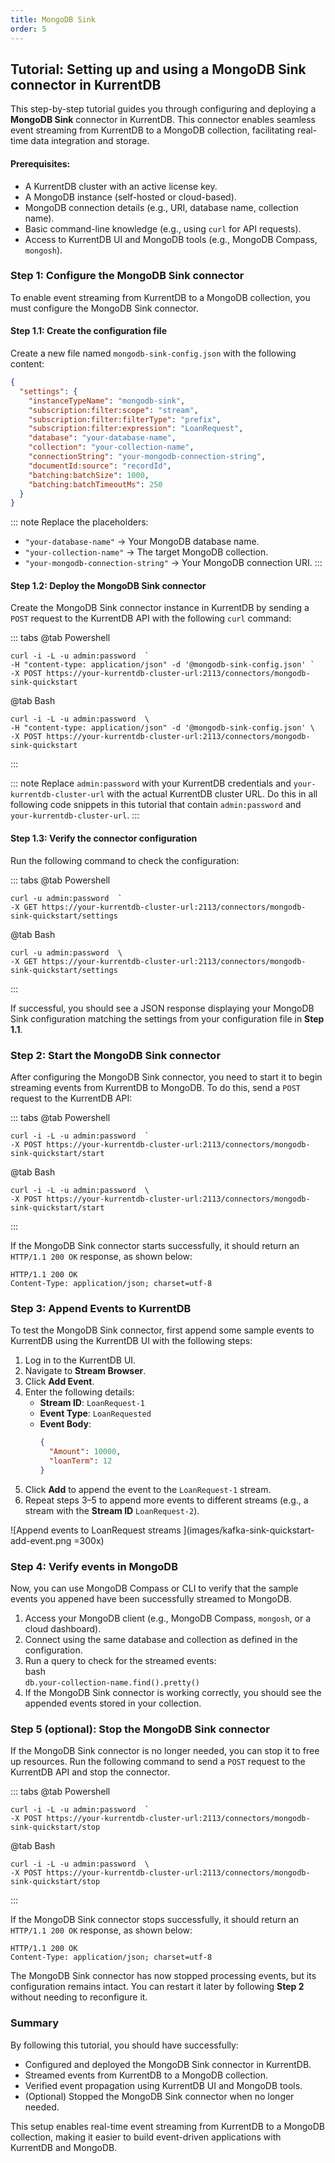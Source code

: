 ```yaml
---
title: MongoDB Sink
order: 5
---
```


## Tutorial: Setting up and using a MongoDB Sink connector in KurrentDB

This step-by-step tutorial guides you through configuring and deploying a **MongoDB Sink** connector in KurrentDB. This connector enables seamless event streaming from KurrentDB to a MongoDB collection, facilitating real-time data integration and storage.

#### Prerequisites:

* A KurrentDB cluster with an active license key.  
* A MongoDB instance (self-hosted or cloud-based).  
* MongoDB connection details (e.g., URI, database name, collection name).  
* Basic command-line knowledge (e.g., using `curl` for API requests).  
* Access to KurrentDB UI and MongoDB tools (e.g., MongoDB Compass, `mongosh`).


### Step 1: Configure the MongoDB Sink connector

To enable event streaming from KurrentDB to a MongoDB collection, you must configure the MongoDB Sink connector.

#### Step 1.1: Create the configuration file

Create a new file named `mongodb-sink-config.json` with the following content:

```json
{
  "settings": {
    "instanceTypeName": "mongodb-sink",
    "subscription:filter:scope": "stream",
    "subscription:filter:filterType": "prefix",
    "subscription:filter:expression": "LoanRequest",
    "database": "your-database-name",
    "collection": "your-collection-name",
    "connectionString": "your-mongodb-connection-string",
    "documentId:source": "recordId",
    "batching:batchSize": 1000,
    "batching:batchTimeoutMs": 250
  }
}
```

::: note
Replace the placeholders:

* `"your-database-name"` → Your MongoDB database name.  
* `"your-collection-name"` → The target MongoDB collection.  
* `"your-mongodb-connection-string"` → Your MongoDB connection URI.
:::

#### Step 1.2: Deploy the MongoDB Sink connector

Create the MongoDB Sink connector instance in KurrentDB by sending a `POST` request to the KurrentDB API with the following `curl` command:

::: tabs
@tab Powershell
```powershell:no-line-numbers
curl -i -L -u admin:password  `
-H "content-type: application/json" -d '@mongodb-sink-config.json' `
-X POST https://your-kurrentdb-cluster-url:2113/connectors/mongodb-sink-quickstart  
```
@tab Bash
```bash:no-line-numbers
curl -i -L -u admin:password  \ 
-H "content-type: application/json" -d '@mongodb-sink-config.json' \
-X POST https://your-kurrentdb-cluster-url:2113/connectors/mongodb-sink-quickstart  
```
:::

::: note
Replace `admin:password` with your KurrentDB credentials and `your-kurrentdb-cluster-url` with the actual KurrentDB cluster URL. Do this in all following code snippets in this tutorial that contain `admin:password` and `your-kurrentdb-cluster-url`.
:::

#### Step 1.3: Verify the connector configuration

Run the following command to check the configuration:

::: tabs
@tab Powershell
```powershell:no-line-numbers
curl -u admin:password  `
-X GET https://your-kurrentdb-cluster-url:2113/connectors/mongodb-sink-quickstart/settings  
```
@tab Bash
```bash:no-line-numbers
curl -u admin:password  \ 
-X GET https://your-kurrentdb-cluster-url:2113/connectors/mongodb-sink-quickstart/settings  
```
:::


If successful, you should see a JSON response displaying your MongoDB Sink configuration matching the settings from your configuration file in **Step 1.1**.

### Step 2: Start the MongoDB Sink connector

After configuring the MongoDB Sink connector, you need to start it to begin streaming events from KurrentDB to MongoDB. To do this, send a `POST` request to the KurrentDB API:

::: tabs
@tab Powershell
```powershell:no-line-numbers
curl -i -L -u admin:password  `
-X POST https://your-kurrentdb-cluster-url:2113/connectors/mongodb-sink-quickstart/start  
```
@tab Bash
```bash:no-line-numbers
curl -i -L -u admin:password  \ 
-X POST https://your-kurrentdb-cluster-url:2113/connectors/mongodb-sink-quickstart/start  
```
:::


If the MongoDB Sink connector starts successfully, it should return an `HTTP/1.1 200 OK` response, as shown below:

```text:no-line-numbers
HTTP/1.1 200 OK
Content-Type: application/json; charset=utf-8
```

### Step 3: Append Events to KurrentDB

To test the MongoDB Sink connector, first append some sample events to KurrentDB using the KurrentDB UI with the following steps:

1. Log in to the KurrentDB UI.  
2. Navigate to **Stream Browser**.  
3. Click **Add Event**.  
4. Enter the following details:  
   * **Stream ID**: `LoanRequest-1`  
   * **Event Type**: `LoanRequested`  
   * **Event Body**:  
      ```json
      {
        "Amount": 10000,
        "loanTerm": 12
      }
      ```
5. Click **Add** to append the event to the `LoanRequest-1` stream.  
6. Repeat steps 3–5 to append more events to different streams (e.g., a stream with the **Stream ID** `LoanRequest-2`).

![Append events to LoanRequest streams ](images/kafka-sink-quickstart-add-event.png =300x)


### Step 4: Verify events in MongoDB

Now, you can use MongoDB Compass or CLI to verify that the sample events you appened have been successfully streamed to MongoDB.

1. Access your MongoDB client (e.g., MongoDB Compass, `mongosh`, or a cloud dashboard).  
2. Connect using the same database and collection as defined in the configuration.  
3. Run a query to check for the streamed events:  
   bash  
   `db.your-collection-name.find().pretty()`  
4. If the MongoDB Sink connector is working correctly, you should see the appended events stored in your collection.

### Step 5 (optional): Stop the MongoDB Sink connector

If the MongoDB Sink connector is no longer needed, you can stop it to free up resources. Run the following command to send a `POST` request to the KurrentDB API and stop the connector.

::: tabs
@tab Powershell
```powershell:no-line-numbers
curl -i -L -u admin:password  `
-X POST https://your-kurrentdb-cluster-url:2113/connectors/mongodb-sink-quickstart/stop  
```
@tab Bash
```bash:no-line-numbers
curl -i -L -u admin:password  \ 
-X POST https://your-kurrentdb-cluster-url:2113/connectors/mongodb-sink-quickstart/stop  
```
:::


If the MongoDB Sink connector stops successfully, it should return an `HTTP/1.1 200 OK` response, as shown below:

```text:no-line-numbers
HTTP/1.1 200 OK
Content-Type: application/json; charset=utf-8
```

The MongoDB Sink connector has now stopped processing events, but its configuration remains intact. You can restart it later by following **Step 2** without needing to reconfigure it.

### Summary

By following this tutorial, you should have successfully: 

* Configured and deployed the MongoDB Sink connector in KurrentDB.  
* Streamed events from KurrentDB to a MongoDB collection.  
* Verified event propagation using KurrentDB UI and MongoDB tools.  
* (Optional) Stopped the MongoDB Sink connector when no longer needed.

This setup enables real-time event streaming from KurrentDB to a MongoDB collection, making it easier to build event-driven applications with KurrentDB and MongoDB. 

